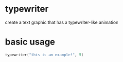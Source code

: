# typewriter
create a text graphic that has a typewriter-like animation

# basic usage
```lua
typewriter("this is an example!", 5)
```
